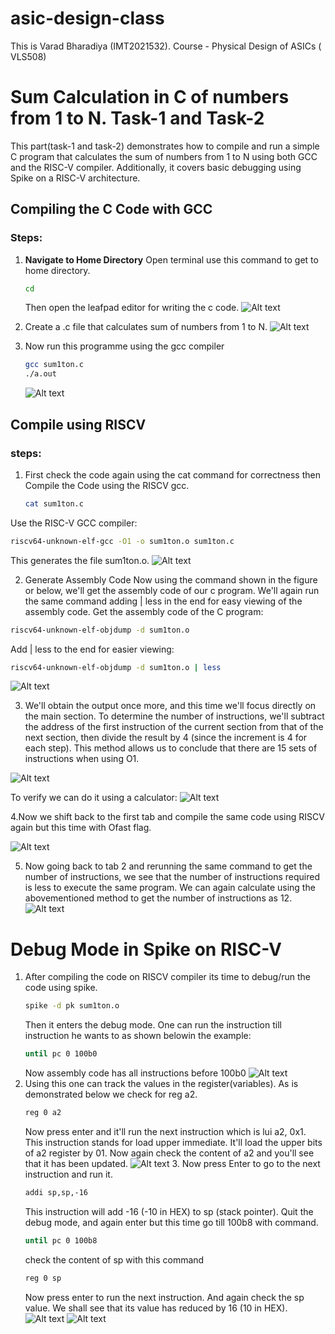 # asic-design-class
This is Varad Bharadiya (IMT2021532). Course - Physical Design of ASICs ( VLS508)

# Sum Calculation in C of numbers from 1 to N. Task-1 and Task-2

This part(task-1 and task-2) demonstrates how to compile and run a simple C program that calculates the sum of numbers from 1 to N using both GCC and the RISC-V compiler. Additionally, it covers basic debugging using Spike on a RISC-V architecture.

## Compiling the C Code with GCC

### Steps:

1. **Navigate to Home Directory**
   Open terminal
   use this command to get to home directory.
   ```bash
   cd
   ```
   Then open the leafpad editor for writing the c code.
   ![Alt text](images/image1.png)

3. Create a .c file that calculates sum of numbers from 1 to N.
   ![Alt text](images/image2.png)
4. Now run this programme using the gcc compiler
   
    ```bash
   gcc sum1ton.c
   ./a.out
    ```
   ![Alt text](images/image3.png)
   
## Compile using RISCV

### steps:
1. First check the code again using the cat command for correctness then Compile the Code using the RISCV gcc.
   ```bash
   cat sum1ton.c
   ```
Use the RISC-V GCC compiler:
   ```bash
   riscv64-unknown-elf-gcc -O1 -o sum1ton.o sum1ton.c
   ```
This generates the file sum1ton.o.
   ![Alt text](images/image4.png)

2. Generate Assembly Code
Now using the command shown in the figure or below, we'll get the assembly code of our c program. We'll again run the same command adding | less in the end for easy viewing of the assembly code.
Get the assembly code of the C program:
```bash
riscv64-unknown-elf-objdump -d sum1ton.o
```
Add | less to the end for easier viewing:
```bash
riscv64-unknown-elf-objdump -d sum1ton.o | less
```
   ![Alt text](images/image5.png)
   
3. We'll obtain the output once more, and this time we'll focus directly on the main section. To determine the number of instructions, we'll subtract the address of the first instruction of the current section from that of the next section, then divide the result by 4 (since the increment is 4 for each step). This method allows us to conclude that there are 15 sets of instructions when using O1.
   
![Alt text](images/image6.png)

To verify we can do it using a calculator:
   ![Alt text](images/image13.png)

4.Now we shift back to the first tab and compile the same code using RISCV again but this time with Ofast flag.

![Alt text](images/image7.png)

5. Now going back to tab 2 and rerunning the same command to get the number of instructions, we see that the number of instructions required is less to execute the same program. We can again calculate using the abovementioned method to get the number of instructions as 12. 
   ![Alt text](images/image8.png)

# Debug Mode in Spike on RISC-V

1. After compiling the code on RISCV compiler its time to debug/run the code using spike.
   ```bash
   spike -d pk sum1ton.o
   ```
   Then it enters the debug mode. One can run the instruction till instruction he wants to as shown belowin the example:
   ```bash
   until pc 0 100b0
   ```
   Now assembly code has all instructions before 100b0
   ![Alt text](images/image9.png)
2. Using this one can track the values in the register(variables). As is demonstrated below we check for reg a2.
   ```bash
   reg 0 a2
   ```
   Now press enter and it'll run the next instruction which is lui a2, 0x1. This instruction stands for load upper immediate. It'll load the upper bits of a2 
   register by 01. Now again check the content of a2 and you'll see that it has been updated.
      ![Alt text](images/image10.png)
   3. Now press Enter to go to the next instruction and run it.
   ```bash
   addi sp,sp,-16
   ```
   This instruction will add -16 (-10 in HEX) to sp (stack pointer). Quit the debug mode, and again enter but this time go till 100b8 with command.
   ```bash
   until pc 0 100b8
   ```
   check the content of sp with this command
   ```bash
   reg 0 sp
   ```
   Now press enter to run the next instruction. And again check the sp value. We shall see that its value has reduced by 16 (10 in HEX).
      ![Alt text](images/image11.png)
      ![Alt text](images/image12.png)

   







   


